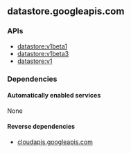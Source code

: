 ## datastore.googleapis.com

### APIs

* [ datastore:v1beta1 ]( https://datastore.googleapis.com/$discovery/rest?version=v1beta1 )
* [ datastore:v1beta3 ]( https://datastore.googleapis.com/$discovery/rest?version=v1beta3 )
* [ datastore:v1 ]( https://datastore.googleapis.com/$discovery/rest?version=v1 )

### Dependencies

#### Automatically enabled services

None

#### Reverse dependencies

* [cloudapis.googleapis.com](../cloudapis.googleapis.com/)
